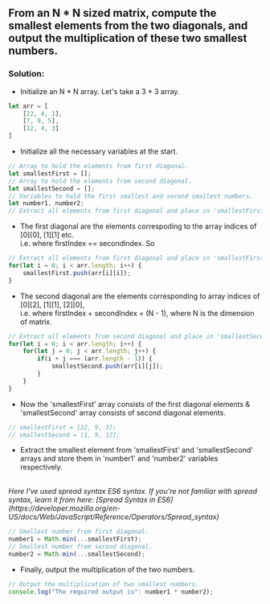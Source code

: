 ## From an N * N sized matrix, compute the smallest elements from the two diagonals, and output the multiplication of these two smallest numbers.

### Solution: 

* Initialize an N * N array. Let's take a 3 * 3 array.
```javascript
let arr = [
    [22, 4, 1],
    [7, 9, 5],
    [12, 4, 3]
]
```
* Initialize all the necessary variables at the start.

```javascript
// Array to hold the elements from first diagonal.
let smallestFirst = [];
// Array to hold the elements from second diagonal.
let smallestSecond = [];
// Variables to hold the first smallest and second smallest numbers.
let number1, number2;
// Extract all elements from first diagonal and place in 'smallestFirst' array.
```
* The first diagonal are the elements correspoding to the array indices of [0][0], [1][1] etc. <br/> i.e. where firstIndex == secondIndex. So

```javascript
// Extract all elements from first diagonal and place in 'smallestFirst' array.
for(let i = 0; i < arr.length; i++) {
    smallestFirst.push(arr[i][i]);
}
```
* The second diagonal are the elements corresponding to array indices of [0][2], [1][1], [2][0],
<br/> i.e. where firstIndex + secondIndex = (N - 1), where N is the dimension of matrix.

```javascript
// Extract all elements from second diagonal and place in 'smallestSecond' array.
for(let i = 0; i < arr.length; i++) {
    for(let j = 0; j < arr.length; j++) {
        if(i + j === (arr.length - 1)) {
            smallestSecond.push(arr[i][j]);
        }
    }
}
```

* Now the 'smallestFirst' array consists of the first diagonal elements & 'smallestSecond' array consists of second diagonal elements.

```javascript
// smallestFirst = [22, 9, 3];
// smallestSecond = [1, 9, 12];
```

* Extract the smallest element from 'smallestFirst' and 'smallestSecond' arrays and store them in 'number1' and 'number2' variables respectively.
<br/>
<i>Here I've used spread syntax ES6 syntax. If you're not familiar with spread syntax, learn it from here: [Spread Syntax in ES6](https://developer.mozilla.org/en-US/docs/Web/JavaScript/Reference/Operators/Spread_syntax) </i>

```javascript
// Smallest number from first diagonal.
number1 = Math.min(...smallestFirst);
// Smallest number from second diagonal.
number2 = Math.min(...smallestSecond);
```

* Finally, output the multiplication of the two numbers.

```javascript
// Output the multiplication of two smallest numbers.
console.log("The required output is": number1 * number2);
```
